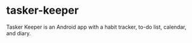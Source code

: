 # tasker-keeper
Tasker Keeper is an Android app with a habit tracker, to-do list, calendar, and diary.

